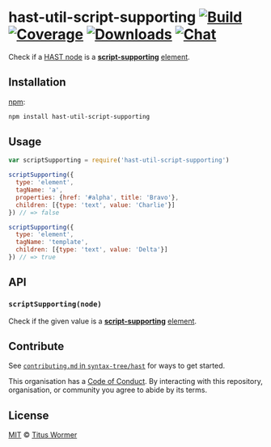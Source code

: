 # hast-util-script-supporting [![Build][build-badge]][build] [![Coverage][coverage-badge]][coverage] [![Downloads][downloads-badge]][downloads] [![Chat][chat-badge]][chat]

Check if a [HAST node][hast] is a [**script-supporting**][spec] [element][].

## Installation

[npm][]:

```bash
npm install hast-util-script-supporting
```

## Usage

```javascript
var scriptSupporting = require('hast-util-script-supporting')

scriptSupporting({
  type: 'element',
  tagName: 'a',
  properties: {href: '#alpha', title: 'Bravo'},
  children: [{type: 'text', value: 'Charlie'}]
}) // => false

scriptSupporting({
  type: 'element',
  tagName: 'template',
  children: [{type: 'text', value: 'Delta'}]
}) // => true
```

## API

### `scriptSupporting(node)`

Check if the given value is a [**script-supporting**][spec] [element][].

## Contribute

See [`contributing.md` in `syntax-tree/hast`][contributing] for ways to get
started.

This organisation has a [Code of Conduct][coc].  By interacting with this
repository, organisation, or community you agree to abide by its terms.

## License

[MIT][license] © [Titus Wormer][author]

<!-- Definition -->

[build-badge]: https://img.shields.io/travis/syntax-tree/hast-util-script-supporting.svg

[build]: https://travis-ci.org/syntax-tree/hast-util-script-supporting

[coverage-badge]: https://img.shields.io/codecov/c/github/syntax-tree/hast-util-script-supporting.svg

[coverage]: https://codecov.io/github/syntax-tree/hast-util-script-supporting

[downloads-badge]: https://img.shields.io/npm/dm/hast-util-script-supporting.svg

[downloads]: https://www.npmjs.com/package/hast-util-script-supporting

[chat-badge]: https://img.shields.io/badge/join%20the%20community-on%20spectrum-7b16ff.svg

[chat]: https://spectrum.chat/unified/rehype

[npm]: https://docs.npmjs.com/cli/install

[license]: license

[author]: https://wooorm.com

[hast]: https://github.com/syntax-tree/hast

[element]: https://github.com/syntax-tree/hast#element

[spec]: https://html.spec.whatwg.org/#script-supporting-elements

[contributing]: https://github.com/syntax-tree/hast/blob/master/contributing.md

[coc]: https://github.com/syntax-tree/hast/blob/master/code-of-conduct.md
